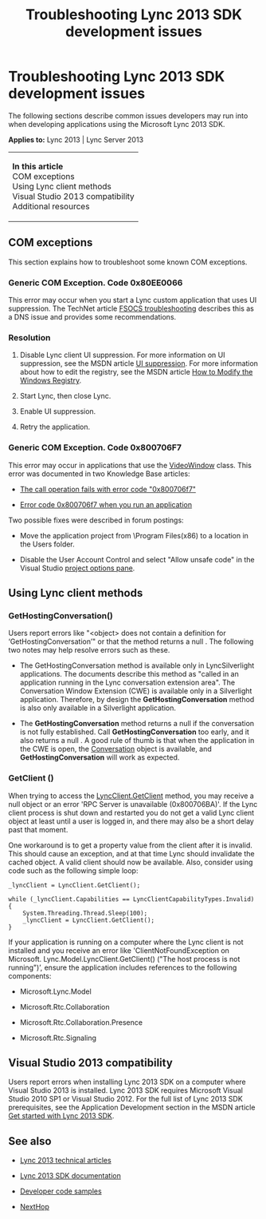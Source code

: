 ﻿---
title: Troubleshooting Lync 2013 SDK development issues
TOCTitle: Troubleshooting Lync 2013 SDK development issues
ms:assetid: e6718d84-5efe-4e36-932e-110b223be625
ms:mtpsurl: https://msdn.microsoft.com/en-us/library/Dn609830(v=office.15)
ms:contentKeyID: 61218832
ms.date: 07/25/2014
mtps_version: v=office.15
---

# Troubleshooting Lync 2013 SDK development issues

The following sections describe common issues developers may run into when developing applications using the Microsoft Lync 2013 SDK.


**Applies to:** Lync 2013 | Lync Server 2013

<table>
<colgroup>
<col style="width: 100%" />
</colgroup>
<tbody>
<tr class="odd">
<td><p><strong>In this article</strong><br />
COM exceptions<br />
Using Lync client methods<br />
Visual Studio 2013 compatibility<br />
Additional resources</p></td>
</tr>
</tbody>
</table>


## COM exceptions

This section explains how to troubleshoot some known COM exceptions.

### Generic COM Exception. Code 0x80EE0066

This error may occur when you start a Lync custom application that uses UI suppression. The TechNet article [FSOCS troubleshooting](http://technet.microsoft.com/en-us/library/cc676984.aspx) describes this as a DNS issue and provides some recommendations.

### Resolution

1.  Disable Lync client UI suppression. For more information on UI suppression, see the MSDN article [UI suppression](../desktop/ui-suppression.md). For more information about how to edit the registry, see the MSDN article [How to Modify the Windows Registry](http://support.microsoft.com/kb/136393).

2.  Start Lync, then close Lync.

3.  Enable UI suppression.

4.  Retry the application.

### Generic COM Exception. Code 0x800706F7

This error may occur in applications that use the [VideoWindow](https://msdn.microsoft.com/en-us/library/office/microsoft.lync.model.conversation.audiovideo.videowindow_di_3_uc_ocs14mreflyncclnt.aspx) class. This error was documented in two Knowledge Base articles:

  - [The call operation fails with error code "0x800706f7"](http://support.microsoft.com/kb/2457836)

  - [Error code 0x800706f7 when you run an application](http://support.microsoft.com/kb/2868239/nl)

Two possible fixes were described in forum postings:

  - Move the application project from \\Program Files(x86) to a location in the Users folder.

  - Disable the User Account Control‎ and select "Allow unsafe code" in the Visual Studio [project options pane](http://msdn.microsoft.com/en-us/library/kb4wyys2.aspx).

## Using Lync client methods

### GetHostingConversation()

Users report errors like "\<object\> does not contain a definition for ‘GetHostingConversation’" or that the method returns a null . The following two notes may help resolve errors such as these.

  - The GetHostingConversation method is available only in LyncSilverlight applications. The documents describe this method as "called in an application running in the Lync conversation extension area". The Conversation Window Extension (CWE) is available only in a Silverlight application. Therefore, by design the **GetHostingConversation** method is also only available in a Silverlight application.

  - The **GetHostingConversation** method returns a null if the conversation is not fully established. Call **GetHostingConversation** too early, and it also returns a null . A good rule of thumb is that when the application in the CWE is open, the [Conversation](chttps://msdn.microsoft.com/en-us/library/office/microsoft.lync.model.conversation.conversation_di_3_uc_ocs14mreflyncctrsl.aspx) object is available, and **GetHostingConversation** will work as expected.

### GetClient ()

When trying to access the [LyncClient.GetClient](https://msdn.microsoft.com/en-us/library/office/microsoft.lync.model.lyncclient.getclient_di_3_uc_ocs14mreflyncctrsl.aspx) method, you may receive a null object or an error 'RPC Server is unavailable (0x800706BA)'. If the Lync client process is shut down and restarted you do not get a valid Lync client object at least until a user is logged in, and there may also be a short delay past that moment.

One workaround is to get a property value from the client after it is invalid. This should cause an exception, and at that time Lync should invalidate the cached object. A valid client should now be available. Also, consider using code such as the following simple loop:

    _lyncClient = LyncClient.GetClient();
                       
    while (_lyncClient.Capabilities == LyncClientCapabilityTypes.Invalid)
    {
        System.Threading.Thread.Sleep(100);
        _lyncClient = LyncClient.GetClient();
    }

If your application is running on a computer where the Lync client is not installed and you receive an error like 'ClientNotFoundException on Microsoft. Lync.Model.LyncClient.GetClient() ("The host process is not running")’, ensure the application includes references to the following components:

  - Microsoft.Lync.Model

  - Microsoft.Rtc.Collaboration

  - Microsoft.Rtc.Collaboration.Presence

  - Microsoft.Rtc.Signaling

## Visual Studio 2013 compatibility

Users report errors when installing Lync 2013 SDK on a computer where Visual Studio 2013 is installed. Lync 2013 SDK requires Microsoft Visual Studio 2010 SP1 or Visual Studio 2012. For the full list of Lync 2013 SDK prerequisites, see the Application Development section in the MSDN article [Get started with Lync 2013 SDK](../desktop/get-started-with-lync-2013-sdk.md).

## See also

  - [Lync 2013 technical articles](lync-2013-technical-articles.md)

  - [Lync 2013 SDK documentation](../desktop/lync-2013-sdk-documentation.md)

  - [Developer code samples](http://code.msdn.microsoft.com/)

  - [NextHop](http://blogs.technet.com/b/nexthop/)

